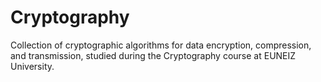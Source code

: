 # Cryptography
Collection of cryptographic algorithms for data encryption, compression, and transmission, studied during the Cryptography course at EUNEIZ University.
